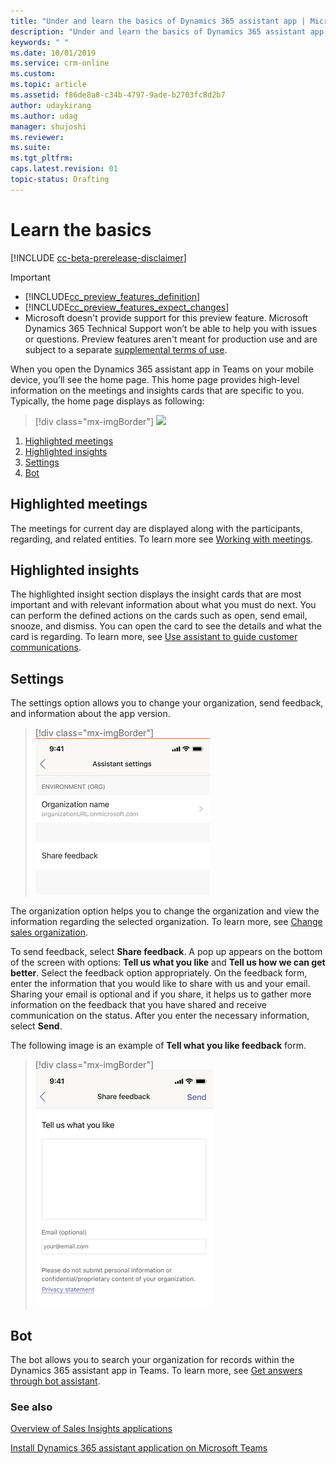 ```yaml
---
title: "Under and learn the basics of Dynamics 365 assistant app | MicrosoftDocs"
description: "Under and learn the basics of Dynamics 365 assistant app."
keywords: " "
ms.date: 10/01/2019
ms.service: crm-online
ms.custom: 
ms.topic: article
ms.assetid: f86de8a8-c34b-4797-9ade-b2703fc8d2b7
author: udaykirang
ms.author: udag
manager: shujoshi
ms.reviewer: 
ms.suite: 
ms.tgt_pltfrm: 
caps.latest.revision: 01
topic-status: Drafting
---
```


# Learn the basics

[!INCLUDE [cc-beta-prerelease-disclaimer](../includes/cc-beta-prerelease-disclaimer.md)]

> [!IMPORTANT]
> - [!INCLUDE[cc_preview_features_definition](../includes/cc-preview-features-definition.md)]  
> - [!INCLUDE[cc_preview_features_expect_changes](../includes/cc-preview-features-expect-changes.md)]
> - Microsoft doesn't provide support for this preview feature. Microsoft Dynamics 365 Technical Support won’t be able to help you with issues or questions. Preview features aren't meant for production use and are subject to a separate [supplemental terms of use](https://go.microsoft.com/fwlink/p/?linkid=870960).

When you open the Dynamics 365 assistant app in Teams on your mobile device, you’ll see the home page. This home page provides high-level information on the meetings and insights cards that are specific to you. Typically, the home page displays as following:

> [!div class="mx-imgBorder"]
> ![ ](media/ " ")

1.	[Highlighted meetings](#highlighted-meetings)
2.	[Highlighted insights](#highlighted-insights)
3.	[Settings](#settings)
4.	[Bot](#bot)

## Highlighted meetings

The meetings for current day are displayed along with the participants, regarding, and related entities. To learn more see [Working with meetings](working-with-meetings-teams.md).

## Highlighted insights

The highlighted insight section displays the insight cards that are most important and with relevant information about what you must do next. You can perform the defined actions on the cards such as open, send email, snooze, and dismiss. You can open the card to see the details and what the card is regarding. To learn more, see [Use assistant to guide customer communications](assistant.md).

## Settings

The settings option allows you to change your organization, send feedback, and information about the app version. 

> [!div class="mx-imgBorder"]
> ![View settings page](media/si-teams-app-settings-page.png "View settings page")

The organization option helps you to change the organization and view the information regarding the selected organization. To learn more, see [Change sales organization](change-sales-organization.md).

To send feedback, select **Share feedback**. A pop up appears on the bottom of the screen with options: **Tell us what you like** and **Tell us how we can get better**. Select the feedback option appropriately. On the feedback form, enter the information that you would like to share with us and your email. Sharing your email is optional and if you share, it helps us to gather more information on the feedback that you have shared and receive communication on the status. After you enter the necessary information, select **Send**. 

The following image is an example of **Tell what you like feedback** form.

> [!div class="mx-imgBorder"]
> ![Tell what you like feedback form](media/si-teams-app-settings-feedback-tell-what-you-like.png "Tell what you like feedback form")

## Bot

The bot allows you to search your organization for records within the Dynamics 365 assistant app in Teams. To learn more, see [Get answers through bot assistant]().

### See also

[Overview of Sales Insights applications](../sales/dynamics365-sales-insights-app.md)

[Install Dynamics 365 assistant application on Microsoft Teams](install-assistant-application-microsoft-teams.md)